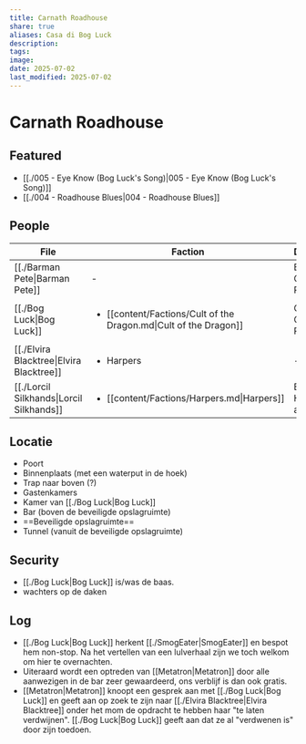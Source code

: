 ```yaml
---
title: Carnath Roadhouse
share: true
aliases: Casa di Bog Luck
description: 
tags: 
image: 
date: 2025-07-02
last_modified: 2025-07-02
---
```

# Carnath Roadhouse

## Featured
- [[./005 - Eye Know (Bog Luck's Song)|005 - Eye Know (Bog Luck's Song)]]
- [[./004 - Roadhouse Blues|004 - Roadhouse Blues]]

## People
| File                                                         | Faction                                                                           | Description                 |
| ------------------------------------------------------------ | --------------------------------------------------------------------------------- | --------------------------- |
| [[./Barman Pete\|Barman Pete]]           | \-                                                                                | Barman at Carnath Roadhouse |
| [[./Bog Luck\|Bog Luck]]                 | <ul><li>[[content/Factions/Cult of the Dragon.md\|Cult of the Dragon]]</li></ul> | Owner of Carnath Roadhouse  |
| [[./Elvira Blacktree\|Elvira Blacktree]] | <ul><li>Harpers</li></ul>                                                         | \-                          |
| [[./Lorcil Silkhands\|Lorcil Silkhands]] | <ul><li>[[content/Factions/Harpers.md\|Harpers]]</li></ul>                       | Bard, Harper agent          |


## Locatie
- Poort
- Binnenplaats (met een waterput in de hoek)
- Trap naar boven (?)
- Gastenkamers
- Kamer van [[./Bog Luck|Bog Luck]]
- Bar (boven de beveiligde opslagruimte)
- ==Beveiligde opslagruimte==
- Tunnel (vanuit de beveiligde opslagruimte)

## Security
- [[./Bog Luck|Bog Luck]] is/was de baas.
- wachters op de daken

## Log 
- [[./Bog Luck|Bog Luck]] herkent [[./SmogEater|SmogEater]] en bespot hem non-stop. Na het vertellen van een lulverhaal zijn we toch welkom om hier te overnachten.
- Uiteraard wordt een optreden van [[Metatron|Metatron]] door alle aanwezigen in de bar zeer gewaardeerd, ons verblijf is dan ook gratis.
- [[Metatron|Metatron]] knoopt een gesprek aan met [[./Bog Luck|Bog Luck]] en geeft aan op zoek te zijn naar [[./Elvira Blacktree|Elvira Blacktree]] onder het mom de opdracht te hebben haar "te laten verdwijnen". [[./Bog Luck|Bog Luck]] geeft aan dat ze al "verdwenen is" door zijn toedoen.  
